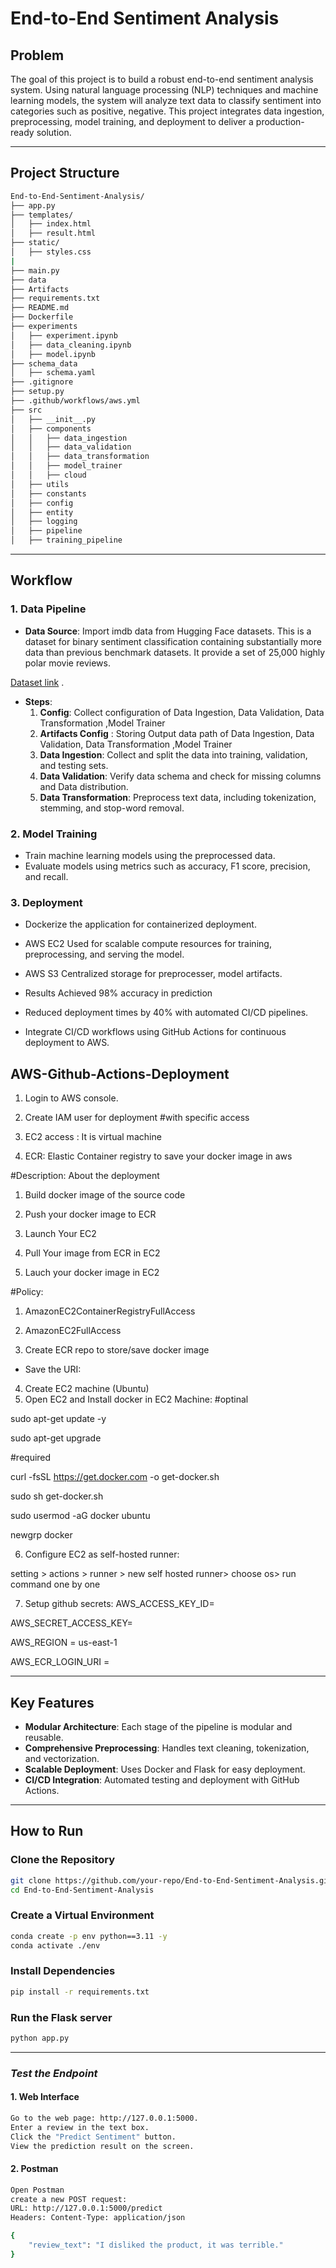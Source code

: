 # **End-to-End Sentiment Analysis**

## **Problem**
The goal of this project is to build a robust end-to-end sentiment analysis system. Using natural language processing (NLP) techniques and machine learning models, the system will analyze text data to classify sentiment into categories such as positive, negative. This project integrates data ingestion, preprocessing, model training, and deployment to deliver a production-ready solution.

---

## **Project Structure**

```bash
End-to-End-Sentiment-Analysis/
├── app.py
├── templates/
│   ├── index.html
│   ├── result.html
├── static/
│   ├── styles.css
|
├── main.py
├── data
├── Artifacts
├── requirements.txt
├── README.md
├── Dockerfile
├── experiments
│   ├── experiment.ipynb
│   ├── data_cleaning.ipynb
│   ├── model.ipynb
├── schema_data
│   ├── schema.yaml
├── .gitignore
├── setup.py
├── .github/workflows/aws.yml
├── src
│   ├── __init__.py
│   ├── components
│   │   ├── data_ingestion
│   │   ├── data_validation
│   │   ├── data_transformation
│   │   ├── model_trainer
│   │   ├── cloud
│   ├── utils
│   ├── constants
│   ├── config
│   ├── entity
│   ├── logging
│   ├── pipeline
│   ├── training_pipeline
```

---

## **Workflow**

### **1. Data Pipeline**
- **Data Source**: Import imdb data from Hugging Face datasets. This is a dataset for binary sentiment classification containing substantially more data than previous benchmark datasets. It provide a set of 25,000 highly polar movie reviews.

[Dataset link](https://huggingface.co/datasets/stanfordnlp/imdb) .

- **Steps**:
  1. **Config**: Collect configuration of Data Ingestion, Data Validation, Data Transformation ,Model Trainer
  2. **Artifacts Config** : Storing Output data path of  Data Ingestion, Data Validation, Data Transformation ,Model Trainer
  3. **Data Ingestion**: Collect and split the data into training, validation, and testing sets.
  4. **Data Validation**: Verify data schema and check for missing columns and Data distribution.
  5. **Data Transformation**: Preprocess text data, including tokenization, stemming, and stop-word removal.

### **2. Model Training**
- Train machine learning models using the preprocessed data.
- Evaluate models using metrics such as accuracy, F1 score, precision, and recall.

### **3. Deployment**
- Dockerize the application for containerized deployment.
- AWS EC2 Used for scalable compute resources for training, preprocessing, and serving the model.
 
- AWS S3 Centralized storage for preprocesser, model artifacts.

- Results Achieved 98% accuracy in prediction

- Reduced deployment times by 40% with automated CI/CD pipelines.

- Integrate CI/CD workflows using GitHub Actions for continuous deployment to AWS.

## AWS-Github-Actions-Deployment
1. Login to AWS console.
2. Create IAM user for deployment
#with specific access

1. EC2 access : It is virtual machine

2. ECR: Elastic Container registry to save your docker image in aws


#Description: About the deployment

1. Build docker image of the source code

2. Push your docker image to ECR

3. Launch Your EC2 

4. Pull Your image from ECR in EC2

5. Lauch your docker image in EC2

#Policy:

1. AmazonEC2ContainerRegistryFullAccess

2. AmazonEC2FullAccess
3. Create ECR repo to store/save docker image
- Save the URI: 
4. Create EC2 machine (Ubuntu)
5. Open EC2 and Install docker in EC2 Machine:
#optinal

sudo apt-get update -y

sudo apt-get upgrade

#required

curl -fsSL https://get.docker.com -o get-docker.sh

sudo sh get-docker.sh

sudo usermod -aG docker ubuntu

newgrp docker

6. Configure EC2 as self-hosted runner:

setting > actions > runner > new self hosted runner> choose os> run command one by one 

7. Setup github secrets:
AWS_ACCESS_KEY_ID=

AWS_SECRET_ACCESS_KEY=

AWS_REGION = us-east-1

AWS_ECR_LOGIN_URI = 

---
## **Key Features**
- **Modular Architecture**: Each stage of the pipeline is modular and reusable.
- **Comprehensive Preprocessing**: Handles text cleaning, tokenization, and vectorization.
- **Scalable Deployment**: Uses Docker and Flask for easy deployment.
- **CI/CD Integration**: Automated testing and deployment with GitHub Actions.


---


## **How to Run**

### **Clone the Repository**
```bash
git clone https://github.com/your-repo/End-to-End-Sentiment-Analysis.git
cd End-to-End-Sentiment-Analysis
```

### **Create a Virtual Environment**
```bash
conda create -p env python==3.11 -y
conda activate ./env
```

### **Install Dependencies**
```bash
pip install -r requirements.txt
```

### **Run the Flask server**
```bash
python app.py
```
---
###  ***Test the Endpoint***
#### 1.  Web Interface
```bash
Go to the web page: http://127.0.0.1:5000.
Enter a review in the text box.
Click the "Predict Sentiment" button.
View the prediction result on the screen.
```
#### 2. Postman
```bash
Open Postman 
create a new POST request:
URL: http://127.0.0.1:5000/predict
Headers: Content-Type: application/json

{
    "review_text": "I disliked the product, it was terrible."
}
```
